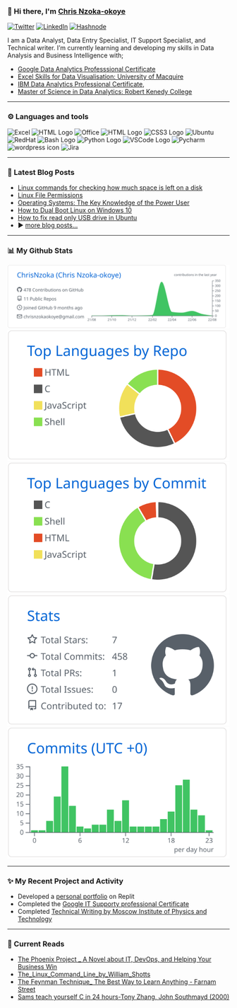 ### 👋 Hi there, I'm [Chris Nzoka-okoye](https://linktr.ee/chrisnzoka)

<a href="https://twitter.com/chrisnzoka" target="_blank"><img alt="Twitter" src="https://img.shields.io/badge/twitter-%231DA1F2.svg?&style=flat&logo=twitter&logoColor=white" /></a>
<a href="https://www.linkedin.com/in/chris-nzoka-okoye/" target="_blank"><img alt="LinkedIn" src="https://img.shields.io/badge/linkedin-%230077B5.svg?&style=flat&logo=linkedin&logoColor=white" /></a>
<a href="https://chrisnzoka.hashnode.dev" target="_blank"><img alt="Hashnode" src="https://img.shields.io/badge/hashnode-%232962FF.svg?&style=flat&logo=hashnode&logoColor=white" /></a>
<br/>

I am a Data Analyst, Data Entry Specialist, IT Support Specialist, and Technical writer.
I’m currently learning and developing my skills in Data Analysis and Business Intelligence with;

- [Google Data Analytics Professsional Certificate](https://www.coursera.org/professional-certificates/devops-and-software-engineering)
- [Excel Skills for Data Visualisation: University of Macquire](https://www.coursera.org/specializations/excel-data-analytics-visualization)
- [IBM Data Analytics Professional Certificate](https://training.linuxfoundation.org/certification/linux-foundation-certified-sysadmin-lfcs/),
- [Master of Science in Data Analytics: Robert Kenedy College](https://www.rkc.swiss/online-msc-data-analytics)

---

### ⚙ ️Languages and tools

<!-- For more icons please follow  https://github.com/MikeCodesDotNET/ColoredBadges -->
<p>
<img src="https://cdn.worldvectorlogo.com/logos/excel-4.svg" alt="Excel" width="50" height="50"/> <!--<img src="https://cdn.worldvectorlogo.com/logos/tableau-logo.svg" alt="Tableau" width="50" height="50"/>--> <img src="https://www.svgrepo.com/show/255832/sql.svg" alt="HTML Logo" width="50" height="50"/> <img src="https://cdn.worldvectorlogo.com/logos/microsoft-office-2013.svg" alt="Office" width="50" height="50"/> <!--<img src="https://cdn.worldvectorlogo.com/logos/r-lang.svg" alt="R-Lang" width="50" height="50"/> <img src="https://cdn.worldvectorlogo.com/logos/postgresql.svg" alt="SQL" width="50" height="50"/>--> <img src="https://www.svgrepo.com/show/303205/html-5-logo.svg" alt="HTML Logo" width="50" height="50"/> <img src="https://www.svgrepo.com/show/303263/css3-logo.svg" alt="CSS3 Logo" width="50" height="50"/> <img src="https://cdn.worldvectorlogo.com/logos/ubuntu-2.svg" alt="Ubuntu" width="50" height="50"/> <img src="https://cdn.worldvectorlogo.com/logos/red-hat-1.svg" alt="RedHat" width="50" height="50"/> <img src="https://cdn.worldvectorlogo.com/logos/bash-1.svg" alt="Bash Logo" width="50" height="50"/> <img src="https://cdn.worldvectorlogo.com/logos/python-5.svg" alt="Python Logo" width="50" height="50"/> <!--<img src="https://cdn.worldvectorlogo.com/logos/power-bi-1.svg" alt="Excel" width="50" height="50"/>--> <img src="https://cdn.worldvectorlogo.com/logos/visual-studio-code-1.svg" alt="VSCode Logo" width="50" height="50"/> <img src="https://www.svgrepo.com/show/354237/pycharm.svg" alt="Pycharm" width="50" height="50"/> <img src="https://cdn.worldvectorlogo.com/logos/wordpress-icon.svg" alt="wordpress icon" width="50" height="50"/> <img src="https://cdn.worldvectorlogo.com/logos/jira-3.svg" alt="Jira" width="50" height="50"/>
<!-- 
-------------------------------------- UNCOMMENT AS I LEARN ----------------------------------------
<img src="https://cdn.worldvectorlogo.com/logos/terraform-enterprise.svg" alt="Terraform Logo" width="50" height="50"/> <img src="https://cdn.worldvectorlogo.com/logos/docker.svg" alt="Docker Logo" width="50" height="50"/> <img src="https://cdn.worldvectorlogo.com/logos/heroku-1.svg" alt="Heroku logo" width="50" height="50"/> <img src="https://cdn.worldvectorlogo.com/logos/jenkins-1.svg" alt="Jenkins Logo" width="50" height="50"/> <img src="https://cdn.worldvectorlogo.com/logos/django.svg" alt="Django Logo" width="50" height="50"/> <img src="https://cdn.worldvectorlogo.com/logos/docker.svg" alt="Docker Logo" width="50" height="50"/>
<img src="https://cdn.worldvectorlogo.com/logos/red-hat-1.svg" alt="RedHat" width="50" height="50"/>
<img src="" alt="" width="50" height="50"/>
 -->
</p>

---

### 📕 Latest Blog Posts

<!-- To get your github stats to look like mine,
visit- https://github.com/vn7n24fzkq/github-profile-summary-cards
and follow the guide -->
<!-- BLOG-POST-LIST:START -->

- [Linux commands for checking how much space is left on a disk](https://chrisnzoka.hashnode.dev/linux-commands-for-checking-how-much-space-is-left-on-a-disk)
- [Linux File Permissions](https://chrisnzoka.hashnode.dev/linux-file-permissions)
- [Operating Systems: The Key Knowledge of the Power User](https://chrisnzoka.hashnode.dev/operating-systems-components-functions-boot-process)
- [How to Dual Boot Linux on Windows 10](https://chrisnzoka.hashnode.dev/how-to-install-boot-linux-on-windows-10)
- [How to fix read only USB drive in Ubuntu](https://chrisnzoka.medium.com/how-to-fix-read-only-usb-drive-in-ubuntu-84766a854751)
- ▶️ [more blog posts...](https://chrisnzoka.hashnode.dev)
  <!-- BLOG-POST-LIST:END -->

---

### 📊 My Github Stats

[![](https://raw.githubusercontent.com/ChrisNzoka/ChrisNzoka/main/profile-summary-card-output/github/0-profile-details.svg)](https://github.com/vn7n24fzkq/github-profile-summary-cards)
[![](https://raw.githubusercontent.com/ChrisNzoka/ChrisNzoka/main/profile-summary-card-output/github/1-repos-per-language.svg)](https://github.com/vn7n24fzkq/github-profile-summary-cards) [![](https://raw.githubusercontent.com/ChrisNzoka/ChrisNzoka/main/profile-summary-card-output/github/2-most-commit-language.svg)](https://github.com/vn7n24fzkq/github-profile-summary-cards)
[![](https://raw.githubusercontent.com/ChrisNzoka/ChrisNzoka/main/profile-summary-card-output/github/3-stats.svg)](https://github.com/vn7n24fzkq/github-profile-summary-cards) [![](https://raw.githubusercontent.com/ChrisNzoka/ChrisNzoka/main/profile-summary-card-output/github/4-productive-time.svg)](https://github.com/vn7n24fzkq/github-profile-summary-cards)

---

### ✨ My Recent Project and Activity

- Developed a [personal portfolio](https://myprofile.chrisnzoka-okoy.repl.co) on Replit
- Completed the [Google IT Supporty professional Certificate](https://www.coursera.org/account/accomplishments/professional-cert/LBPB93VBA5FP)
- Completed [Technical Writing by Moscow Institute of Physics and Technology](https://www.coursera.org/account/accomplishments/verify/DJDLDXKMT6L7)
<!--END_SECTION:activity-->

---

### 📕 Current Reads

<!-- Start Books -->

- [The Phoenix Project \_ A Novel about IT, DevOps, and Helping Your Business Win](<./Books_and_Documents/The%20Phoenix%20Project%20_%20A%20Novel%20about%20IT%2C%20DevOps%2C%20and%20Helping%20Your%20Business%20Win%20(%20PDFDrive%20).pdf>)
- [The_Linux_Command_Line_by_William_Shotts](./Books_and_Documents/The_Linux_Command_Line_by_William_Shotts.pdf)
- [The Feynman Technique\_ The Best Way to Learn Anything - Farnam Street](./Books_and_Documents/The%20Feynman%20Technique_%20The%20Best%20Way%20to%20Learn%20Anything%20-%20Farnam%20Street.pdf)
- [Sams teach yourself C in 24 hours-Tony Zhang, John Southmayd (2000)](<./Books_and_Documents/Sams%20teach%20yourself%20C%20in%2024%20hours-Tony%20Zhang%2C%20John%20Southmayd%20(2000).pdf>)
<!-- End Books -->

<!--
<div align="center">
<p>
  <img alt="Docker" src="https://img.shields.io/badge/-Docker-46a2f1?style=flat-square&logo=docker&logoColor=white" />
  <img alt="github actions" src="https://img.shields.io/badge/-Github_Actions-2088FF?style=flat-square&logo=github-actions&logoColor=white" />
  <img alt="Google Cloud Platform" src="https://img.shields.io/badge/-Google_Cloud_Platform-1a73e8?style=flat-square&logo=google-cloud&logoColor=white" />
  <img alt="Heroku" src="https://img.shields.io/badge/-Heroku-430098?style=flat-square&logo=heroku&logoColor=white" />
  <img alt="git" src="https://img.shields.io/badge/-Git-F05032?style=flat-square&logo=git&logoColor=white" />
  <img alt="html5" src="https://img.shields.io/badge/-HTML5-E34F26?style=flat-square&logo=html5&logoColor=white" />
  <img alt="Brave browser" src="https://img.shields.io/badge/-Brave_Browser-FB542B?style=flat-square&logo=brave&logoColor=white" />
  <img alt="Prettier" src="https://img.shields.io/badge/-Prettier-F7B93E?style=flat-square&logo=prettier&logoColor=white" />
  <img alt="Nodejs" src="https://img.shields.io/badge/-Nodejs-43853d?style=flat-square&logo=Node.js&logoColor=white" />
</p>
-->
<!--
<div align="center">
<a href="https://github.com/anuraghazra/github-readme-stats">
  <img height="180px" align="center" src="https://github-readme-stats.vercel.app/api?username=ChrisNzoka&show_icons=true&theme=jolly&layout=compact" />
</a>
<a href="https://github.com/anuraghazra/convoychat">
  <img height="180px" align="center" src="https://github-readme-stats.vercel.app/api/top-langs/?username=ChrisNzoka&langs_count=8&theme=jolly&layout=compact" />
</a>
</div>

Here are some ideas to get you started:

- 🔭 I’m currently working on ...
- 👯 I’m looking to collaborate on ...
- 🤔 I’m looking for help with ...
- 💬 Ask me about ...
- 📫 How to reach me: ...
- 😄 Pronouns: ...
- ⚡ Fun fact: ...
  -->
